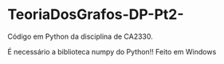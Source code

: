 # TeoriaDosGrafos-DP-Pt2-
Código em Python da disciplina de CA2330.

É necessário a biblioteca numpy do Python!!
Feito em Windows
